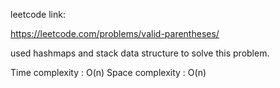 leetcode link:

https://leetcode.com/problems/valid-parentheses/


used hashmaps and stack data structure to solve this problem.

Time complexity : O(n)
Space complexity : O(n) 


